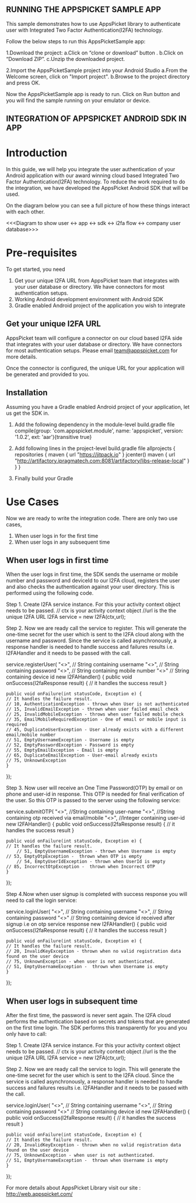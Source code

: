 RUNNING THE APPSPICKET SAMPLE APP
 ---------------------------------  

This sample demonstrates how to use AppsPicket library to authenticate user with Integrated Two Factor Authentication(I2FA) technology. 

Follow the below steps to run this AppsPicketSample app:

  1.Download the project: 
     a.Click on “clone or download” button .
     b.Click on “Download ZIP”.
     c.Unzip the downloaded project.
 
  2.Import the AppsPicketSample project into your Android Studio
     a.From the Welcome screen, click on "Import project".
     b.Browse to the project directory and press OK.

Now the  AppsPicketSample app is ready to run. Click on Run button and you will find the sample running on your emulator or device.

INTEGRATION OF APPSPICKET ANDROID SDK IN APP
--------------------------------------------

Introduction
============

In this guide, we will help you integrate the user authentication of your Android application with our award winning cloud based Integrated Two Factor Authentication(I2FA) technology. To reduce the work required to do the integration, we have developed the AppsPicket Android SDK that will be used.

On the diagram below you can see a full picture of how these things interact with each other.

<<<Diagram to show user <-> app <-> sdk <-> i2fa flow <-> company user database>>>

Pre-requisites
==============

To get started, you need

1. Get your unique I2FA URL from AppsPicket team that integrates with your user database or directory. We have connectors for most authentication setups.
2. Working Android development environment with Android SDK
3. Gradle enabled Android project of the application you wish to integrate

Get your unique I2FA URL
------------------------
AppsPicket team will configure a connector on our cloud based I2FA side that integrates with your user database or directory. We have connectors for most authentication setups. Please email team@appspicket.com for more details.

Once the connector is configured, the unique URL for your application will be generated and provided to you.

Installation
------------

Assuming you have a Gradle enabled Android project of your application, let us get the SDK in.

1. Add the following dependency in the module-level build.gradle file
   compile(group: 'com.appspicket.module', name: 'appspicket', version: '1.0.2', ext: 'aar'){transitive true}

2. Add following lines in the project-level build.gradle file
   allprojects {
        repositories {
            maven { url "https://jitpack.io" }
            jcenter()
            maven {
              url "http://artifactory.ipragmatech.com:8081/artifactory/libs-release-local"
            }
        }
    }
3. Finally build your Gradle

Use Cases
=========

Now we are ready to write the integration code. There are only two use cases,

1. When user logs in for the first time
2. When user logs in any subsequent time

When user logs in first time
----------------------------

When the user logs in first time, the SDK sends the username or mobile number and password and deviceId to our I2FA cloud, registers the user and also checks the authentication against your user directory. This is performed using the following code.

Step 1. Create I2FA service instance. For this your activity context object needs to be passed.
// ctx is your activity context object
//url is the the unique I2FA URL
I2FA service = new I2FA(ctx,url);

Step 2. Now we are ready call the service to register. This will generate the one-time secret for the user which is sent to the I2FA cloud along with the username and password. Since the service is called asynchronously, a response handler is needed to handle success and failures results i.e. I2FAHandler and it needs to be passed with the call.

service.registerUser(
  "<<username>>", // String containing username
  "<<password>>", // String containing password
  "<<mobilenumber>>", // String containing mobile number
  "<<deviceId>>" // String containing device id
  new I2FAHandler() {
    public void onSuccess(I2faResponse result) {
    // it handles the success result
    }

    public void onFailure(int statusCode, Exception e) {
    // It handles the failure result.
    // 10, AuthenticationException - thrown when User is not authenticated
    // 15, InvalidEmailException - thrown when user failed email check
    // 25, InvalidMobileException - throws when user failed mobile check
    // 35, EmailMobileRequiredException - One of email or mobile input is required
    // 45, DuplicateUserException - User already exists with a different email/mobile number
    // 51, EmptyUsernameException - Username is empty
    // 52, EmptyPasswordException - Password is empty
    // 55, EmptyEmailException - Email is empty
    // 65, DuplicateEmailException - User-email already exists
    // 75, UnknownException 
    }
  });

Step 3. Now user will receive an One Time Password(OTP) by email or on phone and user-id in response. This OTP is needed for final verification of the user. So this OTP is passed to the server using the following service:

service.submitOTP(
 "<<userName>>", //String containing user-name
 "<<otp>>",      //String containing otp received via email/mobile
 "<<userId>>",   //Integer containing user-id
 new I2FAHandler() {
    public void onSuccess(I2faResponse result) {
    // it handles the success result
    }

    public void onFailure(int statusCode, Exception e) {
    // It handles the failure result.
        // 51, EmptyUsernameException - thrown when Username is empty
	// 53, EmptyOtpException -  thrown when OTP is empty
        // 54, EmptyUserIdException - thrown when UserId is empty
	// 85, IncorrectOtpException -  thrown when Incorrect OTP
    }
  });

Step 4.Now when user signup is completed with success response you will need to call the login service:

 service.loginUser(
  "<<username>>", // String containing username
  "<<password>>", // String containing password
  "<<deviceId>>" // String containing device id received after signup i.e on otp service response
  new I2FAHandler() {
    public void onSuccess(I2faResponse result) {
    // it handles the success result
    }

    public void onFailure(int statusCode, Exception e) {
    // It handles the failure result.
    // 20, InvalidKeyException - thrown when no valid registration data found on the user device
    // 75, UnknownException - when user is not authenticated.
    // 51, EmptyUsernameException -  thrown when Username is empty
    }
  });



When user logs in subsequent time
----------------------------------

After the first time, the password is never sent again. The I2FA cloud performs the authentication based on secrets and tokens that are generated on the first time login. The SDK performs this transparently for you and you only have to call:

Step 1. Create I2FA service instance. For this your activity context object needs to be passed.
// ctx is your activity context object
//url is the the unique I2FA URL
I2FA service = new I2FA(ctx,url);

Step 2. Now we are ready call the service to login. This will generate the one-time secret for the user which is sent to the I2FA cloud. Since the service is called asynchronously, a response handler is needed to handle success and failures results i.e. I2FAHandler and it needs to be passed with the call.

service.loginUser(
  "<<username>>", // String containing username
  "<<password>>", // String containing password
  "<<deviceId>>" // String containing device id
  new I2FAHandler() {
    public void onSuccess(I2faResponse result) {
    // it handles the success result
    }

    public void onFailure(int statusCode, Exception e) {
    // It handles the failure result.
    // 20, InvalidKeyException - thrown when no valid registration data found on the user device
    // 75, UnknownException - when user is not authenticated.
    // 51, EmptyUsernameException -  thrown when Username is empty
    }
  });

For more details about AppsPicket Library visit our site :  http://web.appspicket.com/
